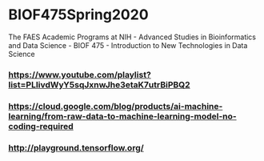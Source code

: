 # BIOF475Spring2020
The FAES Academic Programs at NIH - Advanced Studies in Bioinformatics and Data Science - BIOF 475 - Introduction to New Technologies in Data Science

### https://www.youtube.com/playlist?list=PLIivdWyY5sqJxnwJhe3etaK7utrBiPBQ2

### https://cloud.google.com/blog/products/ai-machine-learning/from-raw-data-to-machine-learning-model-no-coding-required

### http://playground.tensorflow.org/
